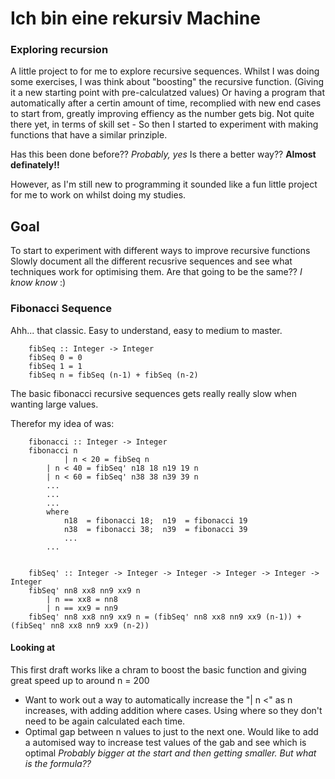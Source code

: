 # Ich bin eine rekursiv Machine

### Exploring recursion 

A little project to for me to explore recursive sequences. Whilst I was doing some exercises, I was think about "boosting" the recursive function. (Giving it a new starting point with pre-calculatzed values)
Or having a program that automatically after a certin amount of time, recomplied with new end cases to start from, greatly improving effiency as the number gets big.
Not quite there yet, in terms of skill set - So then I started to experiment with making functions that have a similar prinziple. 

Has this been done before?? *Probably, yes* 
Is there a better way?? **Almost definately!!**

However, as I'm still new to programming it sounded like a fun little project for me to work on whilst doing my studies.


## Goal

To start to experiment with different ways to improve recursive functions
Slowly document all the different recusrive sequences and see what techniques work for optimising them. Are that going to be the same?? *I know know* :) 


### Fibonacci Sequence

Ahh... that classic. Easy to understand, easy to medium to master.
````
	fibSeq :: Integer -> Integer
	fibSeq 0 = 0
	fibSeq 1 = 1
	fibSeq n = fibSeq (n-1) + fibSeq (n-2)
````
The basic fibonacci recursive sequences gets really really slow when wanting large values.

Therefor my idea of was:
````
	fibonacci :: Integer -> Integer
	fibonacci n
            | n < 20 = fibSeq n
	    | n < 40 = fibSeq' n18 18 n19 19 n
	    | n < 60 = fibSeq' n38 38 n39 39 n
	    ...
		...
		...
	    where
	        n18  = fibonacci 18;  n19  = fibonacci 19
	        n38  = fibonacci 38;  n39  = fibonacci 39
	        ...
		...
 		      

	fibSeq' :: Integer -> Integer -> Integer -> Integer -> Integer -> Integer
	fibSeq' nn8 xx8 nn9 xx9 n
	    | n == xx8 = nn8
	    | n == xx9 = nn9
	fibSeq' nn8 xx8 nn9 xx9 n = (fibSeq' nn8 xx8 nn9 xx9 (n-1)) + (fibSeq' nn8 xx8 nn9 xx9 (n-2))
````
#### Looking at

This first draft works like a chram to boost the basic function and giving great speed up to around n = 200

- Want to work out a way to automatically increase the "| n <" as n increases, with adding addition where cases. Using where so they don't need to be again calculated each time.
- Optimal gap between n values to just to the next one. Would like to add a automised way to increase test values of the gab and see which is optimal *Probably bigger at the start and then getting smaller. But what is the formula??*

